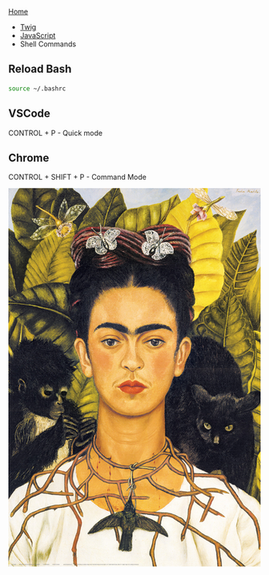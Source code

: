 [Home](https://timcoxopc.github.io/d8notes/)

* [Twig](/d8notes/twig)
* [JavaScript](/d8notes/js)
* Shell Commands

## Reload Bash

```bash
source ~/.bashrc
```

## VSCode

CONTROL + P - Quick mode

## Chrome

CONTROL + SHIFT + P - Command Mode

![](/uploads/Frida-Kahlo.jpg)
